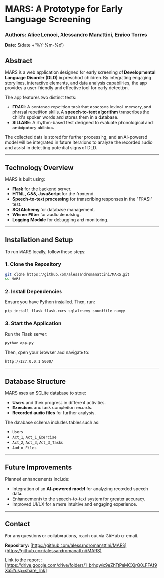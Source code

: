 # MARS: A Prototype for Early Language Screening

### Authors: Alice Lenoci, Alessandro Manattini, Enrico Torres  
**Date:** $(date +'%Y-%m-%d')

## Abstract
MARS is a web application designed for early screening of **Developmental Language Disorder (DLD)** in preschool children. By integrating engaging storylines, interactive elements, and data analysis capabilities, the app provides a user-friendly and effective tool for early detection.

The app features two distinct tests:
- **FRASI**: A sentence repetition task that assesses lexical, memory, and phrasal repetition skills. A **speech-to-text algorithm** transcribes the child's spoken words and stores them in a database.
- **SILLABE**: A rhythm-based test designed to evaluate phonological and anticipatory abilities.

The collected data is stored for further processing, and an AI-powered model will be integrated in future iterations to analyze the recorded audio and assist in detecting potential signs of DLD.

---

## Technology Overview
MARS is built using:
- **Flask** for the backend server.
- **HTML, CSS, JavaScript** for the frontend.
- **Speech-to-text processing** for transcribing responses in the "FRASI" test.
- **SQLAlchemy** for database management.
- **Wiener Filter** for audio denoising.
- **Logging Module** for debugging and monitoring.

---

## Installation and Setup
To run MARS locally, follow these steps:

### 1. Clone the Repository
```bash
git clone https://github.com/alessandromanattini/MARS.git
cd MARS
```

### 2. Install Dependencies
Ensure you have Python installed. Then, run:
```bash
pip install flask flask-cors sqlalchemy soundfile numpy
```

### 3. Start the Application
Run the Flask server:
```bash
python app.py
```
Then, open your browser and navigate to:
```bash
http://127.0.0.1:5000/
```

---

## Database Structure
MARS uses an SQLite database to store:
- **Users** and their progress in different activities.
- **Exercises** and task completion records.
- **Recorded audio files** for further analysis.

The database schema includes tables such as:
- `Users`
- `Act_1`, `Act_1_Exercise`
- `Act_2`, `Act_3`, `Act_3_Tasks`
- `Audio_Files`

---

## Future Improvements
Planned enhancements include:
- Integration of an **AI-powered model** for analyzing recorded speech data.
- Enhancements to the speech-to-text system for greater accuracy.
- Improved UI/UX for a more intuitive and engaging experience.

---

## Contact
For any questions or collaborations, reach out via GitHub or email.

**Repository:** [https://github.com/alessandromanattini/MARS](https://github.com/alessandromanattini/MARS)


Link to the report : [https://drive.google.com/drive/folders/1_brhqwix9eZhTtPuMCXjrQ0LFFAf9Xa5?usp=share_link]
